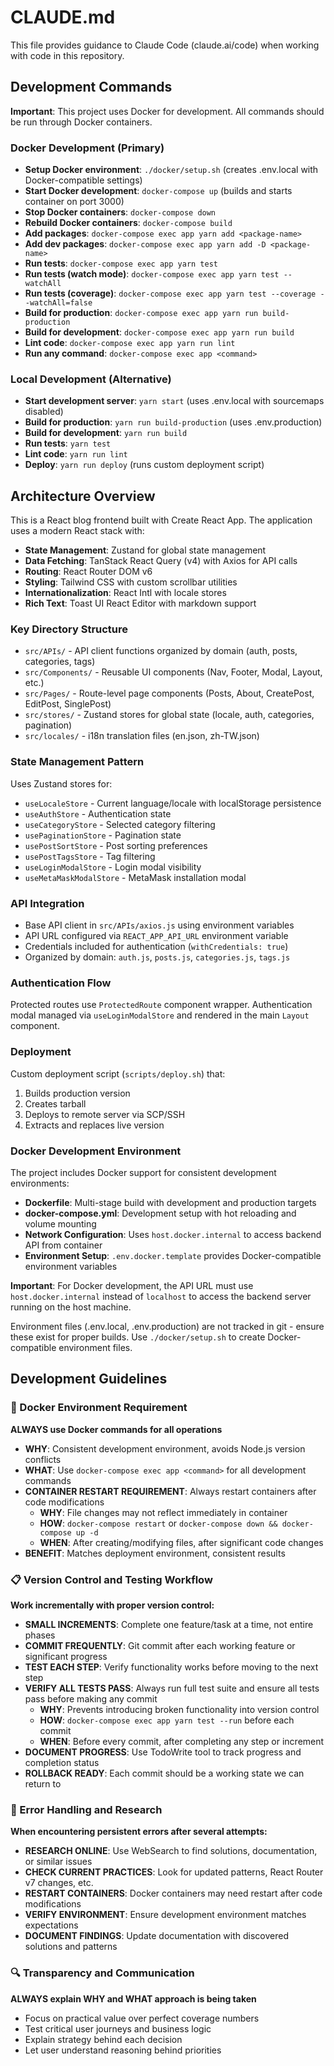 # CLAUDE.md

This file provides guidance to Claude Code (claude.ai/code) when working with code in this repository.

## Development Commands

**Important**: This project uses Docker for development. All commands should be run through Docker containers.

### Docker Development (Primary)
- **Setup Docker environment**: `./docker/setup.sh` (creates .env.local with Docker-compatible settings)
- **Start Docker development**: `docker-compose up` (builds and starts container on port 3000)
- **Stop Docker containers**: `docker-compose down`
- **Rebuild Docker containers**: `docker-compose build`
- **Add packages**: `docker-compose exec app yarn add <package-name>`
- **Add dev packages**: `docker-compose exec app yarn add -D <package-name>`
- **Run tests**: `docker-compose exec app yarn test`
- **Run tests (watch mode)**: `docker-compose exec app yarn test --watchAll`
- **Run tests (coverage)**: `docker-compose exec app yarn test --coverage --watchAll=false`
- **Build for production**: `docker-compose exec app yarn run build-production`
- **Build for development**: `docker-compose exec app yarn run build`
- **Lint code**: `docker-compose exec app yarn run lint`
- **Run any command**: `docker-compose exec app <command>`

### Local Development (Alternative)
- **Start development server**: `yarn start` (uses .env.local with sourcemaps disabled)
- **Build for production**: `yarn run build-production` (uses .env.production)
- **Build for development**: `yarn run build`
- **Run tests**: `yarn test`
- **Lint code**: `yarn run lint`
- **Deploy**: `yarn run deploy` (runs custom deployment script)

## Architecture Overview

This is a React blog frontend built with Create React App. The application uses a modern React stack with:

- **State Management**: Zustand for global state management
- **Data Fetching**: TanStack React Query (v4) with Axios for API calls
- **Routing**: React Router DOM v6
- **Styling**: Tailwind CSS with custom scrollbar utilities
- **Internationalization**: React Intl with locale stores
- **Rich Text**: Toast UI React Editor with markdown support

### Key Directory Structure

- `src/APIs/` - API client functions organized by domain (auth, posts, categories, tags)
- `src/Components/` - Reusable UI components (Nav, Footer, Modal, Layout, etc.)
- `src/Pages/` - Route-level page components (Posts, About, CreatePost, EditPost, SinglePost)
- `src/stores/` - Zustand stores for global state (locale, auth, categories, pagination)
- `src/locales/` - i18n translation files (en.json, zh-TW.json)

### State Management Pattern

Uses Zustand stores for:
- `useLocaleStore` - Current language/locale with localStorage persistence
- `useAuthStore` - Authentication state
- `useCategoryStore` - Selected category filtering
- `usePaginationStore` - Pagination state
- `usePostSortStore` - Post sorting preferences
- `usePostTagsStore` - Tag filtering
- `useLoginModalStore` - Login modal visibility
- `useMetaMaskModalStore` - MetaMask installation modal

### API Integration

- Base API client in `src/APIs/axios.js` using environment variables
- API URL configured via `REACT_APP_API_URL` environment variable
- Credentials included for authentication (`withCredentials: true`)
- Organized by domain: `auth.js`, `posts.js`, `categories.js`, `tags.js`

### Authentication Flow

Protected routes use `ProtectedRoute` component wrapper. Authentication modal managed via `useLoginModalStore` and rendered in the main `Layout` component.

### Deployment

Custom deployment script (`scripts/deploy.sh`) that:
1. Builds production version
2. Creates tarball
3. Deploys to remote server via SCP/SSH
4. Extracts and replaces live version

### Docker Development Environment

The project includes Docker support for consistent development environments:

- **Dockerfile**: Multi-stage build with development and production targets
- **docker-compose.yml**: Development setup with hot reloading and volume mounting
- **Network Configuration**: Uses `host.docker.internal` to access backend API from container
- **Environment Setup**: `.env.docker.template` provides Docker-compatible environment variables

**Important**: For Docker development, the API URL must use `host.docker.internal` instead of `localhost` to access the backend server running on the host machine.

Environment files (.env.local, .env.production) are not tracked in git - ensure these exist for proper builds. Use `./docker/setup.sh` to create Docker-compatible environment files.

## Development Guidelines

### 🚨 Docker Environment Requirement
**ALWAYS use Docker commands for all operations**
- **WHY**: Consistent development environment, avoids Node.js version conflicts
- **WHAT**: Use `docker-compose exec app <command>` for all development commands
- **CONTAINER RESTART REQUIREMENT**: Always restart containers after code modifications
  - **WHY**: File changes may not reflect immediately in container
  - **HOW**: `docker-compose restart` or `docker-compose down && docker-compose up -d`
  - **WHEN**: After creating/modifying files, after significant code changes
- **BENEFIT**: Matches deployment environment, consistent results

### 📋 Version Control and Testing Workflow
**Work incrementally with proper version control:**
- **SMALL INCREMENTS**: Complete one feature/task at a time, not entire phases
- **COMMIT FREQUENTLY**: Git commit after each working feature or significant progress
- **TEST EACH STEP**: Verify functionality works before moving to the next step
- **VERIFY ALL TESTS PASS**: Always run full test suite and ensure all tests pass before making any commit
  - **WHY**: Prevents introducing broken functionality into version control
  - **HOW**: `docker-compose exec app yarn test --run` before each commit
  - **WHEN**: Before every commit, after completing any step or increment
- **DOCUMENT PROGRESS**: Use TodoWrite tool to track progress and completion status
- **ROLLBACK READY**: Each commit should be a working state we can return to

### 🚨 Error Handling and Research
**When encountering persistent errors after several attempts:**
- **RESEARCH ONLINE**: Use WebSearch to find solutions, documentation, or similar issues
- **CHECK CURRENT PRACTICES**: Look for updated patterns, React Router v7 changes, etc.
- **RESTART CONTAINERS**: Docker containers may need restart after code modifications
- **VERIFY ENVIRONMENT**: Ensure development environment matches expectations
- **DOCUMENT FINDINGS**: Update documentation with discovered solutions and patterns

### 🔍 Transparency and Communication
**ALWAYS explain WHY and WHAT approach is being taken**
- Focus on practical value over perfect coverage numbers
- Test critical user journeys and business logic
- Explain strategy behind each decision
- Let user understand reasoning behind priorities